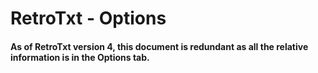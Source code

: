 # RetroTxt - Options

#### As of RetroTxt version 4, this document is redundant as all the relative information is in the Options tab.
